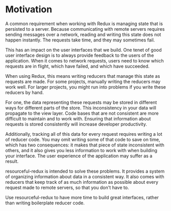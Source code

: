# Motivation

A common requirement when working with Redux is managing state that is persisted
to a server. Because communicating with remote servers requires sending messages
over a network, reading and writing this state does not happen instantly. The
requests take time, and they may sometimes fail.

This has an impact on the user interfaces that we build. One tenet of good user
interface design is to always provide feedback to the users of the application.
When it comes to network requests, users need to know which requests are in
flight, which have failed, and which have succeeded.

When using Redux, this means writing reducers that manage this state as requests
are made. For some projects, manually writing the reducers may work well. For
larger projects, you might run into problems if you write these reducers by
hand.

For one, the data representing these requests may be stored in different ways
for different parts of the store. This inconsistency in your data will
propagate to the view layer. Code bases that are not consistent are more
difficult to maintain and to work with. Ensuring that information about requests
is stored consistently will increase developer productivity.

Additionally, tracking all of this data for every request requires writing a lot
of reducer code. You may omit writing some of that code to save on time, which
has two consequences: it makes that piece of state inconsistent with others, and
it also gives you less information to work with when building your interface.
The user experience of the application may suffer as a result.

resourceful-redux is intended to solve these problems. It provides a system of
organizing information about data in a consistent way. It also comes with
reducers that keep track of as much information as possible about every request
made to remote servers, so that you don't have to.

Use resourceful-redux to have more time to build great interfaces, rather than
writing boilerplate reducer code.
